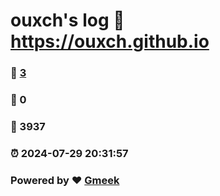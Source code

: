 # ouxch's log :link: https://ouxch.github.io 
### :page_facing_up: [3](https://ouxch.github.io/tag.html) 
### :speech_balloon: 0 
### :hibiscus: 3937 
### :alarm_clock: 2024-07-29 20:31:57 
### Powered by :heart: [Gmeek](https://github.com/Meekdai/Gmeek)
